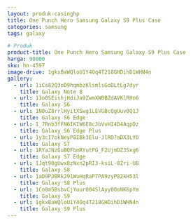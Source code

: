 ```yaml
---
layout: produk-casinghp
title: One Punch Hero Samsung Galaxy S9 Plus Case
categories: samsung
tags: galaxy

# Produk
product-title: One Punch Hero Samsung Galaxy S9 Plus Case
harga: 90000
sku: hn-4597
image-drive: 1gkxBaWQloU1Y4Oq4T218GHDihD1WHN4n
gallery:
  - url: 1iCs82Q3oD9hqmbzKlsmlsGoDLtLg7dyr
    title: Galaxy Note 8
  - url: 13o0SEishjHdiJa9ZwmXW0BZdAVKlRHn6
    title: Galaxy S6
  - url: 1N0uZ8rrlHyitXSwg1LEVGBcQgUuv0Q1J
    title: Galaxy S6 Edge
  - url: 1_7Rnb3fFN6IKIW6E0cJbVvHI4D4AqpDz
    title: Galaxy S6 Edge Plus
  - url: 1y3cI7okNeyP8IBk3Elu-JlRO7aDX3LYO
    title: Galaxy S7
  - url: 1RYaJNzGuBQFbmRYutFG_F2UjmDZ3Sxg6
    title: Galaxy S7 Edge
  - url: 1Jqt90gUwx8zNxn2pRI3-ksiL-0Zri-U8
    title: Galaxy S8
  - url: 1aD9PJBRk291WuHqRaP7PA9zyP82kH53l
    title: Galaxy S8 Plus
  - url: 1Co8m5BsbvCjYuur004SlAyy0OoNK6pYm
    title: Galaxy S9
  - url: 1gkxBaWQloU1Y4Oq4T218GHDihD1WHN4n
    title: Galaxy S9 Plus
---
```

